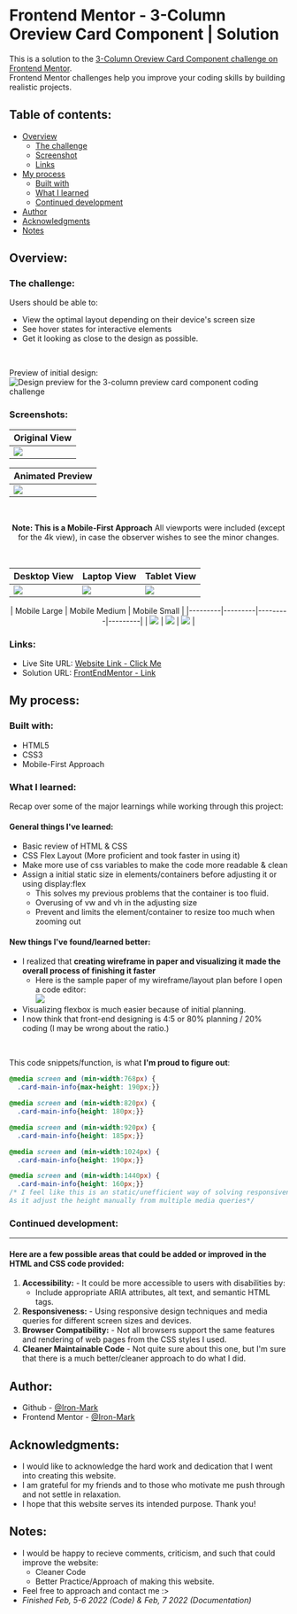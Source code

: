 # Frontend Mentor - 3-Column Oreview Card Component | Solution

This is a solution to the [3-Column Oreview Card Component challenge on Frontend Mentor](https://www.frontendmentor.io/challenges/3column-preview-card-component-pH92eAR2-). <br>
Frontend Mentor challenges help you improve your coding skills by building realistic projects. 

## Table of contents:

- [Overview](#overview)
  - [The challenge](#the-challenge)
  - [Screenshot](#screenshot)
  - [Links](#links)
- [My process](#my-process)
  - [Built with](#built-with)
  - [What I learned](#what-i-learned)
  - [Continued development](#continued-development)
- [Author](#author)
- [Acknowledgments](#acknowledgments)
- [Notes](#notes)


## Overview:

### The challenge:

Users should be able to:
- View the optimal layout depending on their device's screen size
- See hover states for interactive elements
- Get it looking as close to the design as possible.

<br>

Preview of initial design:
![Design preview for the 3-column preview card component coding challenge](./design/desktop-preview.jpg)

### Screenshots:

<div align="center"> 

| Original View | 
|---------|
| ![](design-finished/0.0-Original-20230207_041412.png) |

| Animated Preview | 
|---------|
| ![](design-finished/0.1-animatedResult.gif) |

<br>

**Note: This is a Mobile-First Approach**
All viewports were included (except for the 4k view), in case the observer wishes to see the minor changes.

<br>

| Desktop View | Laptop View | Tablet View |
|---------|---------|---------|
| ![](design-finished/1.0-Desktop-20230207_041508.png) | ![](design-finished/1.1-Laptop-20230207_042100.png) | ![](design-finished/1.2-Tablet-20230207_042155.png) |

| Mobile Large | Mobile Medium | Mobile Small | 
|---------|---------|---------|---------|
| ![](design-finished/2.0-MobileL-20230207_042252.png) | ![](design-finished/2.1-MobileM-20230207_042446.png) | ![](design-finished/2.2-MobileS-20230207_042516.png) |

</div>

### Links:
- Live Site URL: [Website Link - Click Me](#)
- Solution URL: [FrontEndMentor - Link](#)

## My process:

### Built with:
- HTML5
- CSS3
- Mobile-First Approach

### What I learned:

Recap over some of the major learnings while working through this project:

#### General things I've learned:
- Basic review of HTML & CSS
- CSS Flex Layout (More proficient and took faster in using it)
- Make more use of css variables to make the code more readable & clean
- Assign a initial static size in elements/containers before adjusting it or using display:flex  
  - This solves my previous problems that the container is too fluid.
  - Overusing of vw and vh in the adjusting size
  - Prevent and limits the element/container to resize too much when zooming out 

#### New things I've found/learned better:
- I realized that **creating wireframe in paper and visualizing it made the overall process of finishing it faster**
  - Here is the sample paper of my wireframe/layout plan before I open a code editor: <br> 
  ![](design-finished/3.0-WireframePlan-20230207_050547.JPG)
- Visualizing flexbox is much easier because of initial planning.
- I now think that front-end designing is 4:5 or 80% planning / 20% coding (I may be wrong about the ratio.)

<br>

This code snippets/function, is what **I'm proud to figure out**:

```css
@media screen and (min-width:768px) {  
  .card-main-info{max-height: 190px;}} 

@media screen and (min-width:820px) {
  .card-main-info{height: 180px;}}

@media screen and (min-width:920px) {
  .card-main-info{height: 185px;}}

@media screen and (min-width:1024px) {
  .card-main-info{height: 190px;}}

@media screen and (min-width:1440px) {
  .card-main-info{height: 160px;}}
/* I feel like this is an static/unefficient way of solving responsiveness. 
As it adjust the height manually from multiple media queries*/
```


### Continued development:
<hr>

#### Here are a few possible areas that could be added or improved in the HTML and CSS code provided:
1. **Accessibility:** - It could be more accessible to users with disabilities by:
    - Include appropriate ARIA attributes, alt text, and semantic HTML tags. 
2. **Responsiveness:** - Using responsive design techniques and media queries for different screen sizes and devices.
3. **Browser Compatibility:** - Not all browsers support the same features and rendering of web pages from the CSS styles I used.
4. **Cleaner Maintainable Code** - Not quite sure about this one, but I'm sure that there is a much better/cleaner approach to do what I did.

## Author:
- Github - [@Iron-Mark](https://github.com/Iron-Mark)
- Frontend Mentor - [@Iron-Mark](https://www.frontendmentor.io/profile/Iron-Mark)

## Acknowledgments:
- I would like to acknowledge the hard work and dedication that I went into creating this website. 
- I am grateful for my friends and to those who motivate me push through and not settle in relaxation. 
- I hope that this website serves its intended purpose. Thank you!

## Notes:
- I would be happy to recieve comments, criticism, and such that could improve the website:
  - Cleaner Code
  - Better Practice/Approach of making this website.
- Feel free to approach and contact me :>
- _Finished Feb, 5-6 2022 (Code) & Feb, 7 2022 (Documentation)_